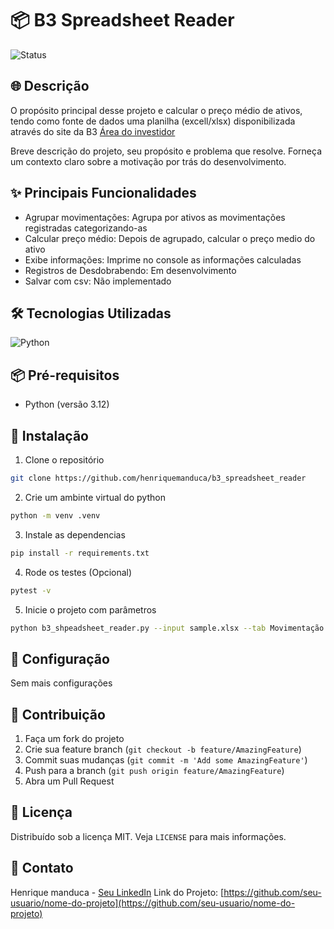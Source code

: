 # 📦 B3 Spreadsheet Reader

![Status](https://img.shields.io/badge/Status-Em%20Desenvolvimento-yellow)

## 🌐 Descrição

O propósito principal desse projeto e calcular o preço médio de ativos, tendo como fonte de dados uma planilha (excell/xlsx) disponibilizada através do site da B3 [Área do investidor](https://www.investidor.b3.com.br/login)

Breve descrição do projeto, seu propósito e problema que resolve. Forneça um contexto claro sobre a motivação por trás do desenvolvimento.

## ✨ Principais Funcionalidades

- Agrupar movimentações: Agrupa por ativos as movimentações registradas categorizando-as
- Calcular preço médio: Depois de agrupado, calcular o preço medio do ativo
- Exibe informações: Imprime no console as informações calculadas
- Registros de Desdobrabendo: Em desenvolvimento
- Salvar com csv: Não implementado

## 🛠️ Tecnologias Utilizadas

![Python](https://img.shields.io/badge/Python-3776AB?style=for-the-badge&logo=python&logoColor=white)

## 📦 Pré-requisitos

- Python (versão 3.12)

## 🚀 Instalação

1. Clone o repositório
```bash
git clone https://github.com/henriquemanduca/b3_spreadsheet_reader
```

2. Crie um ambinte virtual do python
```bash
python -m venv .venv
```

3. Instale as dependencias
```bash
pip install -r requirements.txt
```

4. Rode os testes (Opcional)
```bash
pytest -v
```

5. Inicie o projeto com parâmetros
```bash
python b3_shpeadsheet_reader.py --input sample.xlsx --tab Movimentação --output report.txt
```

## 🔧 Configuração

Sem mais configurações

## 🤝 Contribuição

1. Faça um fork do projeto
2. Crie sua feature branch (`git checkout -b feature/AmazingFeature`)
3. Commit suas mudanças (`git commit -m 'Add some AmazingFeature'`)
4. Push para a branch (`git push origin feature/AmazingFeature`)
5. Abra um Pull Request

## 📄 Licença

Distribuído sob a licença MIT. Veja `LICENSE` para mais informações.

## 📧 Contato

Henrique manduca - [Seu LinkedIn](https://linkedin.com/in/seunome)
Link do Projeto: [https://github.com/seu-usuario/nome-do-projeto](https://github.com/seu-usuario/nome-do-projeto)
